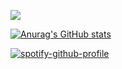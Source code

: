 ![](http://github-profile-summary-cards.vercel.app/api/cards/profile-details?username=MatinParsapour&theme=dracula)

[![Anurag's GitHub stats](https://github-readme-stats.vercel.app/api?username=MatinParsapour)](https://github.com/anuraghazra/github-readme-stats)


[![spotify-github-profile](https://spotify-github-profile.vercel.app/api/view?uid=31betvge5m7wpzphtnjrujeoljve&cover_image=true&theme=karaoke)](https://spotify-github-profile.vercel.app/api/view?uid=31betvge5m7wpzphtnjrujeoljve&redirect=true)
